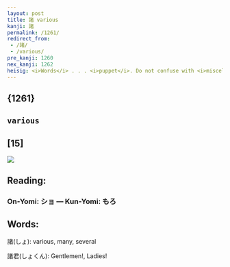 ```yaml
---
layout: post
title: 諸 various
kanji: 諸
permalink: /1261/
redirect_from:
 - /諸/
 - /various/
pre_kanji: 1260
nex_kanji: 1262
heisig: <i>Words</i> . . . <i>puppet</i>. Do not confuse with <i>miscellaneous</i> (Frame 604).
---
```


## {1261}

## `various`

## [15]

<div class="stroke"><img src="E8ABB8.png" /></div>

## Reading:

### On-Yomi: ショ &mdash; Kun-Yomi: もろ

## Words:

諸(しょ): various, many, several

諸君(しょくん): Gentlemen!, Ladies!
